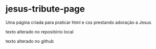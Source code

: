 # jesus-tribute-page
Uma página criada para praticar html e css prestando adoração a Jesus

texto alterado no repositório local

texto alterado no github
